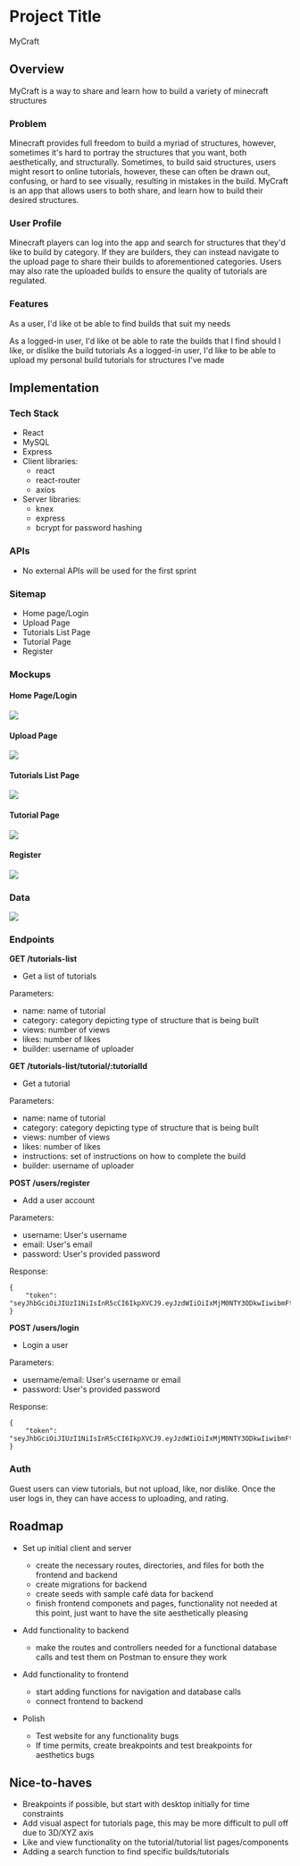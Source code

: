 # Project Title
MyCraft

## Overview

MyCraft is a way to share and learn how to build a variety of minecraft structures

### Problem

Minecraft provides full freedom to build a myriad of structures, however, sometimes it's hard to portray the structures that you want, both aesthetically, and structurally. Sometimes, to build said structures, users might resort to online tutorials, however, these can often be drawn out, confusing, or hard to see visually, resulting in mistakes in the build. MyCraft is an app that allows users to both share, and learn how to build their desired structures.

### User Profile

Minecraft players can log into the app and search for structures that they'd like to build by category. If they are builders, they can instead navigate to the upload page to share their builds to aforementioned categories. Users may also rate the uploaded builds to ensure the quality of tutorials are regulated.

### Features

As a user, I'd like ot be able to find builds that suit my needs

As a logged-in user, I'd like ot be able to rate the builds that I find should I like, or dislike the build tutorials
As a logged-in user, I'd like to be able to upload my personal build tutorials for structures I've made

## Implementation

### Tech Stack

- React
- MySQL
- Express
- Client libraries: 
    - react
    - react-router
    - axios
- Server libraries:
    - knex
    - express
    - bcrypt for password hashing

### APIs

- No external APIs will be used for the first sprint

### Sitemap

- Home page/Login
- Upload Page
- Tutorials List Page
- Tutorial Page
- Register

### Mockups

#### Home Page/Login
![](./src/assets/images/homepage.png)

#### Upload Page
![](./src/assets/images/upload-page.png)

#### Tutorials List Page
![](./src/assets/images/tutorials-list.png)

#### Tutorial Page
![](./src/assets/images/tutorial.png)

#### Register
![](./src/assets/images/signup.png)

### Data

![](./src/assets/images/mycraft-database.png)

### Endpoints

**GET /tutorials-list**

- Get a list of tutorials

Parameters:
- name: name of tutorial
- category: category depicting type of structure that is being built
- views: number of views
- likes: number of likes
- builder: username of uploader

**GET /tutorials-list/tutorial/:tutorialId**

- Get a tutorial

Parameters:
- name: name of tutorial
- category: category depicting type of structure that is being built
- views: number of views
- likes: number of likes
- instructions: set of instructions on how to complete the build
- builder: username of uploader

**POST /users/register**

- Add a user account

Parameters:

- username: User's username
- email: User's email
- password: User's provided password

Response:
```
{
    "token": "seyJhbGciOiJIUzI1NiIsInR5cCI6IkpXVCJ9.eyJzdWIiOiIxMjM0NTY3ODkwIiwibmFtZSI6I..."
}
```

**POST /users/login**

- Login a user

Parameters:
- username/email: User's username or email
- password: User's provided password

Response:
```
{
    "token": "seyJhbGciOiJIUzI1NiIsInR5cCI6IkpXVCJ9.eyJzdWIiOiIxMjM0NTY3ODkwIiwibmFtZSI6I..."
}
```

### Auth

Guest users can view tutorials, but not upload, like, nor dislike. 
Once the user logs in, they can have access to uploading, and rating. 

## Roadmap

- Set up initial client and server
    - create the necessary routes, directories, and files for both the frontend and backend
    - create migrations for backend
    - create seeds with sample café data for backend
    - finish frontend componets and pages, functionality not needed at this point, just want to have the site aesthetically pleasing

- Add functionality to backend 
    - make the routes and controllers needed for a functional database calls and test them on Postman to ensure they work

- Add functionality to frontend
    - start adding functions for navigation and database calls
    - connect frontend to backend 

- Polish
    - Test website for any functionality bugs
    - If time permits, create breakpoints and test breakpoints for aesthetics bugs

## Nice-to-haves

- Breakpoints if possible, but start with desktop initially for time constraints
- Add visual aspect for tutorials page, this may be more difficult to pull off due to 3D/XYZ axis
- Like and view functionality on the tutorial/tutorial list pages/components
- Adding a search function to find specific builds/tutorials
